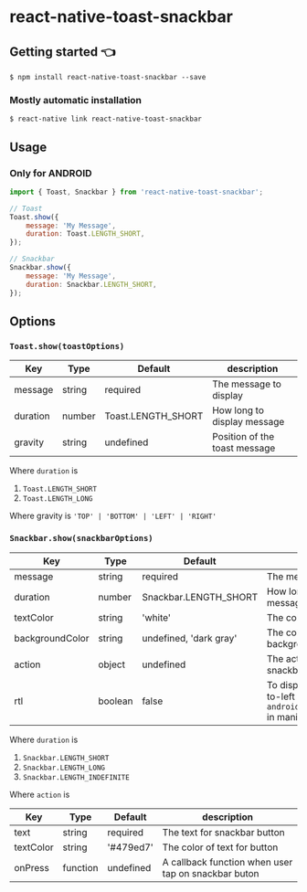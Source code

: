# react-native-toast-snackbar

## Getting started :point_left:

`$ npm install react-native-toast-snackbar --save`

### Mostly automatic installation

`$ react-native link react-native-toast-snackbar`

## Usage

### Only for ANDROID

```javascript
import { Toast, Snackbar } from 'react-native-toast-snackbar';

// Toast
Toast.show({
	message: 'My Message',
	duration: Toast.LENGTH_SHORT,
});

// Snackbar
Snackbar.show({
	message: 'My Message',
	duration: Snackbar.LENGTH_SHORT,
});
```

## Options

### `Toast.show(toastOptions)`

| Key      | Type   | Default            | description                   |
| -------- | ------ | ------------------ | ----------------------------- |
| message  | string | required           | The message to display        |
| duration | number | Toast.LENGTH_SHORT | How long to display message   |
| gravity  | string | undefined          | Position of the toast message |

Where `duration` is

1. `Toast.LENGTH_SHORT`
2. `Toast.LENGTH_LONG`

Where gravity is `'TOP' | 'BOTTOM' | 'LEFT' | 'RIGHT'`

### `Snackbar.show(snackbarOptions)`

| Key             | Type    | Default                | description                                                                                     |
| --------------- | ------- | ---------------------- | ----------------------------------------------------------------------------------------------- |
| message         | string  | required               | The message to display                                                                          |
| duration        | number  | Snackbar.LENGTH_SHORT  | How long to display message                                                                     |
| textColor       | string  | 'white'                | The color of message text                                                                       |
| backgroundColor | string  | undefined, 'dark gray' | The color of snackbar background                                                                |
| action          | object  | undefined              | The action button on snackbar                                                                   |
| rtl             | boolean | false                  | To display snackbar right-to-left direction (add `android:supportsRtl="true"` in manifest file) |

Where `duration` is

1. `Snackbar.LENGTH_SHORT`
2. `Snackbar.LENGTH_LONG`
3. `Snackbar.LENGTH_INDEFINITE`

Where `action` is

| Key       | Type     | Default   | description                                         |
| --------- | -------- | --------- | --------------------------------------------------- |
| text      | string   | required  | The text for snackbar button                        |
| textColor | string   | '#479ed7' | The color of text for button                        |
| onPress   | function | undefined | A callback function when user tap on snackbar buton |
